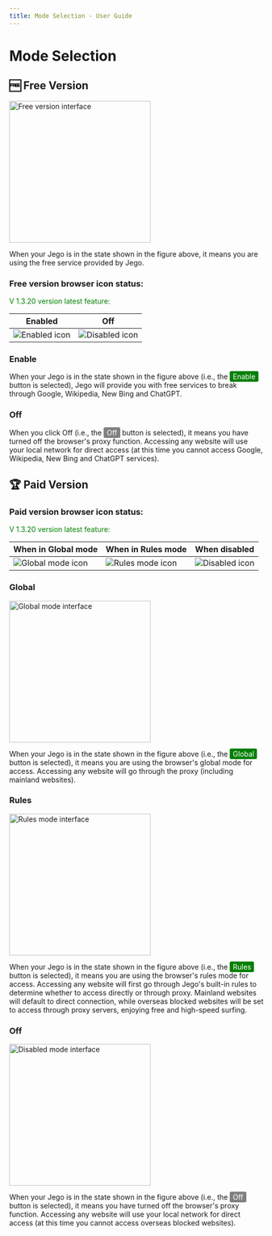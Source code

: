 ```yaml
---
title: Mode Selection - User Guide
---
```


# Mode Selection

## 🆓 Free Version

<img src="/images/image_spaces_2FtaiByLw8cj0IZKJTlaiM_2Fuploads_2FNLG3eiq1aT1jbzIlJMK6_2Fimage_3.png" alt="Free version interface" width="280" />

When your Jego is in the state shown in the figure above, it means you are using the free service provided by Jego.

### Free version browser icon status:

<span style="color:green;">V 1.3.20 version latest feature:</span>

| Enabled | Off |
| --- | --- |
| ![Enabled icon](/images/image_spaces_2FtaiByLw8cj0IZKJTlaiM_2Fuploads_2FVGTFegVqSAfIWesFH8MI_2Ficon-rule-48_1.png) | ![Disabled icon](/images/image_spaces_2FtaiByLw8cj0IZKJTlaiM_2Fuploads_2F4iAsXhiVKUsFyFTfYZBk_2Ficon-off-48_2.png) |

### Enable

When your Jego is in the state shown in the figure above (i.e., the <span style="background-color:green; color:white; padding:2px 6px; border-radius:3px;">Enable</span> button is selected), Jego will provide you with free services to break through Google, Wikipedia, New Bing and ChatGPT.

### Off

When you click Off (i.e., the <span style="background-color:grey; color:white; padding:2px 6px; border-radius:3px;">Off</span> button is selected), it means you have turned off the browser's proxy function. Accessing any website will use your local network for direct access (at this time you cannot access Google, Wikipedia, New Bing and ChatGPT services).

## 🏆 Paid Version

### Paid version browser icon status:

<span style="color:green;">V 1.3.20 version latest feature:</span>

| When in Global mode | When in Rules mode | When disabled |
| --- | --- | --- |
| ![Global mode icon](/images/image_spaces_2FtaiByLw8cj0IZKJTlaiM_2Fuploads_2FV7GBb6vuAEgevLPNPepU_2Ficon48_3.png) | ![Rules mode icon](/images/image_spaces_2FtaiByLw8cj0IZKJTlaiM_2Fuploads_2FVGTFegVqSAfIWesFH8MI_2Ficon-rule-48_1.png) | ![Disabled icon](/images/image_spaces_2FtaiByLw8cj0IZKJTlaiM_2Fuploads_2F4iAsXhiVKUsFyFTfYZBk_2Ficon-off-48_2.png) |

### Global

<img src="/images/image_spaces_2FtaiByLw8cj0IZKJTlaiM_2Fuploads_2FK6K01ecRRkVwOVBylMbZ_2Fimage_1.png" alt="Global mode interface" width="280" />

When your Jego is in the state shown in the figure above (i.e., the <span style="background-color:green; color:white; padding:2px 6px; border-radius:3px;">Global</span> button is selected), it means you are using the browser's global mode for access. Accessing any website will go through the proxy (including mainland websites).

### Rules

<img src="/images/image_spaces_2FtaiByLw8cj0IZKJTlaiM_2Fuploads_2FhrnVGhPqgh111EAOaSwA_2Fimage_2.png" alt="Rules mode interface" width="280" />

When your Jego is in the state shown in the figure above (i.e., the <span style="background-color:green; color:white; padding:2px 6px; border-radius:3px;">Rules</span> button is selected), it means you are using the browser's rules mode for access. Accessing any website will first go through Jego's built-in rules to determine whether to access directly or through proxy. Mainland websites will default to direct connection, while overseas blocked websites will be set to access through proxy servers, enjoying free and high-speed surfing.

### Off

<img src="/images/image_spaces_2FtaiByLw8cj0IZKJTlaiM_2Fuploads_2FISwY5XX4FX2qker0nOYC_2Fimage_3.png" alt="Disabled mode interface" width="280" />

When your Jego is in the state shown in the figure above (i.e., the <span style="background-color:grey; color:white; padding:2px 6px; border-radius:3px;">Off</span> button is selected), it means you have turned off the browser's proxy function. Accessing any website will use your local network for direct access (at this time you cannot access overseas blocked websites). 